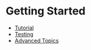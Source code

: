 # Getting Started

* [Tutorial](Tutorial.md)
* [Testing](Testing.md)
* [Advanced Topics](AdvancedTopics.md)
